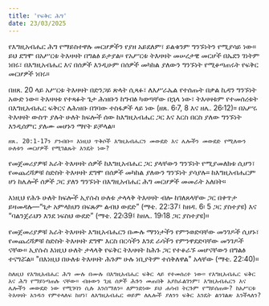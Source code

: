 ```yaml
---
title: 'የፍቅር ሕግ'
date: 23/03/2025
---
```


የእግዚአብሔር ሕግ የማይስተዋሉ መርሆዎችን የያዘ አይደለም፣ ይልቁንም ግንኙነትን የሚያሳይ ነው። ይህ ደግሞ በአሥርቱ ትእዛዛት በግልፅ ይታያል። የአሥርቱ ትእዛዛት መሠረታዊ መርሆች በኤደን ገነትም ነበሩ፣ በእግዚአብሔር እና በሰዎች እንዲሁም በሰዎች መካከል ያለውን ግንኙነት የሚቆጣጠሩት የፍቅር መርሆዎች ነበሩ።

በዘጸ. 20 ላይ አሥርቱ ትእዛዛት በድንጋይ ጽላት ሲጻፉ፣ ለእሥራኤል የተሰጡት በቃል ኪዳን ግንኙነት አውድ ነው። ትእዛዛቱ የተጻፉት ጌታ ሕዝቡን ከግብፅ ካወጣቸው በኋላ ነው፣ ትእዛዛቱም የተመሰረቱት በእግዚአብሔር ፍቅርና ለሕዝቡ በገባው ተስፋዎች ላይ ነው (ዘጸ. 6፡7, 8 እና ዘሌ. 26፡12)። በአሥሩ ትእዛዛት ውስጥ ያሉት ሁለት ክፍሎች ሰው ከእግዚአብሔር ጋር እና እርስ በርስ ያለው ግንኙነት እንዲሰምር ያለሙ መሆኑን ማየት ይቻላል።

`ዘጸ. 20:1-17ን ያንብቡ። እነዚህ ጥቅሶች እግዚአብሔርን መውደድ እና ሌሎችን መውደድ የሚለውን ሁለቱን መርሆዎች የሚገልጹት እንዴት ነው?`

የመጀመሪያዎቹ አራት ትእዛዛት ሰዎች ከእግዚአብሔር ጋር ያላቸውን ግንኙነት የሚያመለክቱ ሲሆን፣ የመጨረሻዎቹ ስድስት ትእዛዛት ደግሞ በሰዎች መካከል ያለውን ግንኙነት ያሳያሉ። ከእግዚአብሔርም ሆነ ከሌሎች ሰዎች ጋር ያለን ግንኙነት በእግዚአብሔር ሕግ መርሆዎች መመራት አለበት።

እነዚህ የሕጉ ሁለት ክፍሎች ኢየሱስ ሁለቱ ታላላቅ ትእዛዛት ብሎ ከገለጸላቸው ጋር በቀጥታ ይዛመዳሉ—“ጌታ አምላክህን በፍጹም ልብህ ውደድ” (ማቴ. 22:37፤ ከዘዳ. 6፡ 5 ጋር ያስተያዩ) እና “ባልንጀራህን እንደ ነፍስህ ውደድ” (ማቴ. 22፡39፤ ከዘሌ. 19፡18 ጋር ያስተያዩ)።

የመጀመሪያዎቹ አራት ትእዛዛት እግዚአብሔርን በሙሉ ማንነታችን የምንወድባቸው መንገዶች ሲሆኑ፣ የመጨረሻዎቹ ስድስት ትእዛዛት ደግሞ እርስ በርሳችን እንደ ራሳችን የምንዋደድባቸው መንገዶች ናቸው። ኢየሱስ እነዚህ ሁለት ታላላቅ የፍቅር ትእዛዛት ከሕጉ ጋር የተቆራኙ መሆናቸውን በግልፅ ተናግሯል። "በእነዚህ በሁለቱ ትእዛዛት ሕጉም ሁሉ ነቢያትም ተሰቅለዋል" አላቸው (ማቴ. 22:40)።

`ስለዚህ የእግዚአብሔር ሕግ ሙሉ በሙሉ በእግዚአብሔር ፍቅር ላይ የተመሰረተ ነው። የእግዚአብሔር ፍቅር እና ሕግ የማይነጣጠሉ ናቸው። ብዙውን ጊዜ ሰዎች ሕጉን መጠበቅ አያስፈልገንም፣ እግዚአብሔርን እና ሌሎችን መውደድ ነው የሚገባን ሲሉ እንሰማለን። ለምንድነው ይህ ሐሳብ ትርጉም የማይሰጠው? ከአሥርቱ ትእዛዛት አንዱን የምተላለፍ ከሆነ፣ ለእግዚአብሔር ወይም ለሌሎች ያለንን ፍቅር እንዴት ልንገልጽ እንችላለን?`
